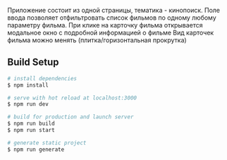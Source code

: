 Приложение состоит из одной страницы, тематика - кинопоиск.
Поле ввода позволяет отфильтровать список фильмов по одному любому параметру фильма. При клике на карточку фильма открывается модальное окно с подробной информацией о фильме
Вид карточек фильма можно менять (плитка/горизонтальная прокрутка)

## Build Setup

```bash
# install dependencies
$ npm install

# serve with hot reload at localhost:3000
$ npm run dev

# build for production and launch server
$ npm run build
$ npm run start

# generate static project
$ npm run generate
```
